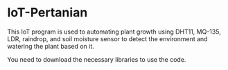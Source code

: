 # IoT-Pertanian
This IoT program is used to automating plant growth using DHT11, MQ-135, LDR, raindrop, and soil moisture sensor to detect the environment and watering the plant based on it.

You need to download the necessary libraries to use the code.
